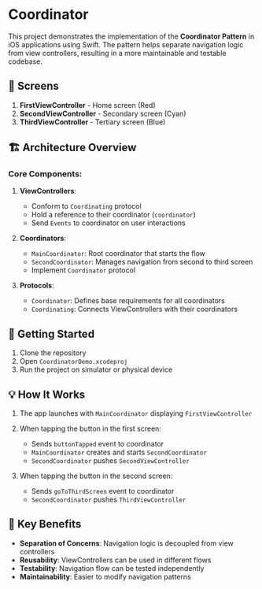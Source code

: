 # Coordinator

This project demonstrates the implementation of the **Coordinator Pattern** in iOS applications using Swift. The pattern helps separate navigation logic from view controllers, resulting in a more maintainable and testable codebase.

## 📱 Screens

1. **FirstViewController** - Home screen (Red)
2. **SecondViewController** - Secondary screen (Cyan)
3. **ThirdViewController** - Tertiary screen (Blue)

## 🏗️ Architecture Overview

### Core Components:

1. **ViewControllers**:
   - Conform to `Coordinating` protocol
   - Hold a reference to their coordinator (`coordinator`)
   - Send `Events` to coordinator on user interactions

2. **Coordinators**:
   - `MainCoordinator`: Root coordinator that starts the flow
   - `SecondCoordinator`: Manages navigation from second to third screen
   - Implement `Coordinator` protocol

3. **Protocols**:
   - `Coordinator`: Defines base requirements for all coordinators
   - `Coordinating`: Connects ViewControllers with their coordinators

## 🚀 Getting Started

1. Clone the repository
2. Open `CoordinatorDemo.xcodeproj`
3. Run the project on simulator or physical device

## 💡 How It Works

1. The app launches with `MainCoordinator` displaying `FirstViewController`
2. When tapping the button in the first screen:
   - Sends `buttonTapped` event to coordinator
   - `MainCoordinator` creates and starts `SecondCoordinator`
   - `SecondCoordinator` pushes `SecondViewController`

3. When tapping the button in the second screen:
   - Sends `goToThirdScreen` event to coordinator
   - `SecondCoordinator` pushes `ThirdViewController`

## 🎯 Key Benefits

- **Separation of Concerns**: Navigation logic is decoupled from view controllers
- **Reusability**: ViewControllers can be used in different flows
- **Testability**: Navigation flow can be tested independently
- **Maintainability**: Easier to modify navigation patterns
